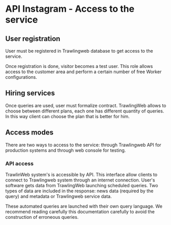 # API Instagram - Access to the service

## User registration

User must be registered in Trawlingweb database to get access to the service.

Once registration is done, visitor becomes a test user. This role allows access to the customer area and perform a certain number of free Worker configurations.

## Hiring services

Once queries are used, user must formalize contract.
TrawlingWeb allows to choose between different plans, each one has different quantity of queries. In this way client can choose the plan that is better for him.

## Access modes

There are two ways to access to the service: through Trawlingweb API for production systems and through web console for testing.

### API access

TrawlinWeb system's is accessible by API. This interface allow clients to connect to Trawlingweb system through an internet connection. User's software gets data from TrawlingWeb launching scheduled queries. Two types of data are included in the response: news data (required by the query) and metadata or Trawlingweb service data.

These automated queries are launched with their own query language. We recommend reading carefully this documentation carefully to avoid the construction of erroneous queries.
